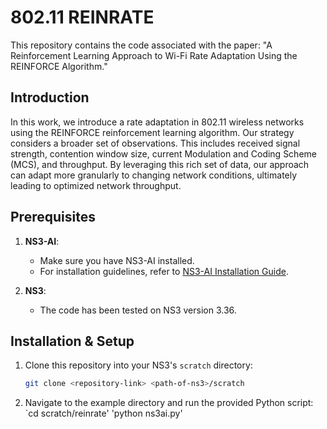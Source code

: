 # 802.11 REINRATE

This repository contains the code associated with the paper: 
"A Reinforcement Learning Approach to Wi-Fi Rate Adaptation Using the REINFORCE Algorithm."

## Introduction

In this work, we introduce a rate adaptation in 802.11 wireless networks using the REINFORCE reinforcement learning algorithm. Our strategy considers a broader set of observations. This includes received signal strength, contention window size, current Modulation and Coding Scheme (MCS), and throughput. By leveraging this rich set of data, our approach can adapt more granularly to changing network conditions, ultimately leading to optimized network throughput.

## Prerequisites

1. **NS3-AI**:
   - Make sure you have NS3-AI installed.
   - For installation guidelines, refer to [NS3-AI Installation Guide](https://github.com/hust-diangroup/ns3-ai).

2. **NS3**:
   - The code has been tested on NS3 version 3.36.

## Installation & Setup

1. Clone this repository into your NS3's `scratch` directory:
   ```bash
   git clone <repository-link> <path-of-ns3>/scratch
2. Navigate to the example directory and run the provided Python script:
  `cd scratch/reinrate'
  'python ns3ai.py'

